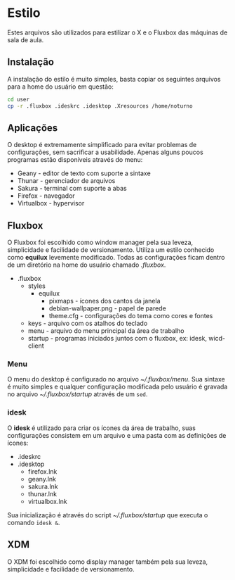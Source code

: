 # Estilo

Estes arquivos são utilizados para estilizar o X e o Fluxbox das máquinas de sala de aula.

## Instalação

A instalação do estilo é muito simples, basta copiar os seguintes arquivos para a home do usuário em questão:

```bash
cd user
cp -r .fluxbox .ideskrc .idesktop .Xresources /home/noturno
```

## Aplicações

O desktop é extremamente simplificado para evitar problemas de configurações, sem sacrificar a usabilidade. Apenas alguns poucos programas estão disponíveis através do menu:

- Geany - editor de texto com suporte a sintaxe
- Thunar - gerenciador de arquivos
- Sakura - terminal com suporte a abas
- Firefox - navegador
- Virtualbox - hypervisor

## Fluxbox

O Fluxbox foi escolhido como window manager pela sua leveza, simplicidade e facilidade de versionamento.
Utiliza um estilo conhecido como **equilux** levemente modificado. Todas as configurações ficam dentro de um diretório na home do usuário chamado *.fluxbox*.

- .fluxbox
  - styles
    - equilux
      - pixmaps - ícones dos cantos da janela
      - debian-wallpaper.png - papel de parede
      - theme.cfg - configurações do tema como cores e fontes
  - keys - arquivo com os atalhos do teclado
  - menu - arquivo do menu principal da área de trabalho
  - startup - programas iniciados juntos com o fluxbox, ex: idesk, wicd-client

### Menu

O menu do desktop é configurado no arquivo *~/.fluxbox/menu*. Sua sintaxe é muito simples e qualquer configuração modificada pelo usuário é gravada no arquivo *~/.fluxbox/startup* através de um `sed`.

### idesk

O **idesk** é utilizado para criar os ícones da área de trabalho, suas configurações consistem em um arquivo e uma pasta com as definições de ícones:

- .ideskrc
- .idesktop
  - firefox.lnk
  - geany.lnk
  - sakura.lnk
  - thunar.lnk
  - virtualbox.lnk

Sua inicialização é através do script *~/.fluxbox/startup* que executa o comando `idesk &`.

## XDM

O XDM foi escolhido como display manager também pela sua leveza, simplicidade e facilidade de versionamento.
